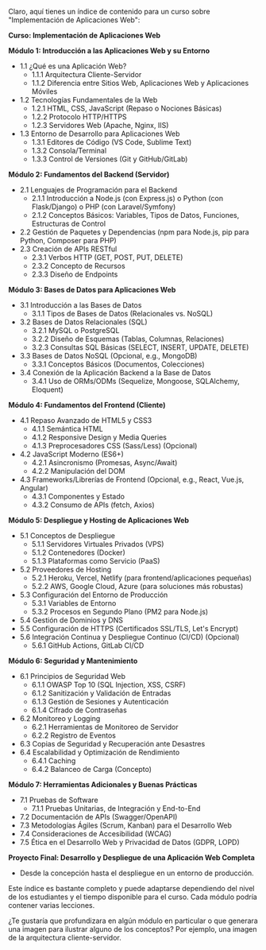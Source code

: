 Claro, aquí tienes un índice de contenido para un curso sobre "Implementación de Aplicaciones Web":

**Curso: Implementación de Aplicaciones Web**

**Módulo 1: Introducción a las Aplicaciones Web y su Entorno**
*   1.1 ¿Qué es una Aplicación Web?
    *   1.1.1 Arquitectura Cliente-Servidor
    *   1.1.2 Diferencia entre Sitios Web, Aplicaciones Web y Aplicaciones Móviles
*   1.2 Tecnologías Fundamentales de la Web
    *   1.2.1 HTML, CSS, JavaScript (Repaso o Nociones Básicas)
    *   1.2.2 Protocolo HTTP/HTTPS
    *   1.2.3 Servidores Web (Apache, Nginx, IIS)
*   1.3 Entorno de Desarrollo para Aplicaciones Web
    *   1.3.1 Editores de Código (VS Code, Sublime Text)
    *   1.3.2 Consola/Terminal
    *   1.3.3 Control de Versiones (Git y GitHub/GitLab)

**Módulo 2: Fundamentos del Backend (Servidor)**
*   2.1 Lenguajes de Programación para el Backend
    *   2.1.1 Introducción a Node.js (con Express.js) o Python (con Flask/Django) o PHP (con Laravel/Symfony)
    *   2.1.2 Conceptos Básicos: Variables, Tipos de Datos, Funciones, Estructuras de Control
*   2.2 Gestión de Paquetes y Dependencias (npm para Node.js, pip para Python, Composer para PHP)
*   2.3 Creación de APIs RESTful
    *   2.3.1 Verbos HTTP (GET, POST, PUT, DELETE)
    *   2.3.2 Concepto de Recursos
    *   2.3.3 Diseño de Endpoints

**Módulo 3: Bases de Datos para Aplicaciones Web**
*   3.1 Introducción a las Bases de Datos
    *   3.1.1 Tipos de Bases de Datos (Relacionales vs. NoSQL)
*   3.2 Bases de Datos Relacionales (SQL)
    *   3.2.1 MySQL o PostgreSQL
    *   3.2.2 Diseño de Esquemas (Tablas, Columnas, Relaciones)
    *   3.2.3 Consultas SQL Básicas (SELECT, INSERT, UPDATE, DELETE)
*   3.3 Bases de Datos NoSQL (Opcional, e.g., MongoDB)
    *   3.3.1 Conceptos Básicos (Documentos, Colecciones)
*   3.4 Conexión de la Aplicación Backend a la Base de Datos
    *   3.4.1 Uso de ORMs/ODMs (Sequelize, Mongoose, SQLAlchemy, Eloquent)

**Módulo 4: Fundamentos del Frontend (Cliente)**
*   4.1 Repaso Avanzado de HTML5 y CSS3
    *   4.1.1 Semántica HTML
    *   4.1.2 Responsive Design y Media Queries
    *   4.1.3 Preprocesadores CSS (Sass/Less) (Opcional)
*   4.2 JavaScript Moderno (ES6+)
    *   4.2.1 Asincronismo (Promesas, Async/Await)
    *   4.2.2 Manipulación del DOM
*   4.3 Frameworks/Librerías de Frontend (Opcional, e.g., React, Vue.js, Angular)
    *   4.3.1 Componentes y Estado
    *   4.3.2 Consumo de APIs (fetch, Axios)

**Módulo 5: Despliegue y Hosting de Aplicaciones Web**
*   5.1 Conceptos de Despliegue
    *   5.1.1 Servidores Virtuales Privados (VPS)
    *   5.1.2 Contenedores (Docker)
    *   5.1.3 Plataformas como Servicio (PaaS)
*   5.2 Proveedores de Hosting
    *   5.2.1 Heroku, Vercel, Netlify (para frontend/aplicaciones pequeñas)
    *   5.2.2 AWS, Google Cloud, Azure (para soluciones más robustas)
*   5.3 Configuración del Entorno de Producción
    *   5.3.1 Variables de Entorno
    *   5.3.2 Procesos en Segundo Plano (PM2 para Node.js)
*   5.4 Gestión de Dominios y DNS
*   5.5 Configuración de HTTPS (Certificados SSL/TLS, Let's Encrypt)
*   5.6 Integración Continua y Despliegue Continuo (CI/CD) (Opcional)
    *   5.6.1 GitHub Actions, GitLab CI/CD

**Módulo 6: Seguridad y Mantenimiento**
*   6.1 Principios de Seguridad Web
    *   6.1.1 OWASP Top 10 (SQL Injection, XSS, CSRF)
    *   6.1.2 Sanitización y Validación de Entradas
    *   6.1.3 Gestión de Sesiones y Autenticación
    *   6.1.4 Cifrado de Contraseñas
*   6.2 Monitoreo y Logging
    *   6.2.1 Herramientas de Monitoreo de Servidor
    *   6.2.2 Registro de Eventos
*   6.3 Copias de Seguridad y Recuperación ante Desastres
*   6.4 Escalabilidad y Optimización de Rendimiento
    *   6.4.1 Caching
    *   6.4.2 Balanceo de Carga (Concepto)

**Módulo 7: Herramientas Adicionales y Buenas Prácticas**
*   7.1 Pruebas de Software
    *   7.1.1 Pruebas Unitarias, de Integración y End-to-End
*   7.2 Documentación de APIs (Swagger/OpenAPI)
*   7.3 Metodologías Ágiles (Scrum, Kanban) para el Desarrollo Web
*   7.4 Consideraciones de Accesibilidad (WCAG)
*   7.5 Ética en el Desarrollo Web y Privacidad de Datos (GDPR, LOPD)

**Proyecto Final: Desarrollo y Despliegue de una Aplicación Web Completa**
*   Desde la concepción hasta el despliegue en un entorno de producción.

Este índice es bastante completo y puede adaptarse dependiendo del nivel de los estudiantes y el tiempo disponible para el curso. Cada módulo podría contener varias lecciones.

¿Te gustaría que profundizara en algún módulo en particular o que generara una imagen para ilustrar alguno de los conceptos? Por ejemplo, una imagen de la arquitectura cliente-servidor.
